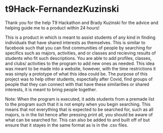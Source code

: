 # t9Hack-FernandezKuzinski
Thank you for the help T9 Hackathon and Brady Kuzinski for the advice and helping guide me to a product within 24 hours!

This is a product in which is meant to assist students of any kind in finding individuals that have shared interests as themselves. This is similar to facebook such that you can find communities of people by searching for specifics such as majors, activities, and or classes and recieving results of students who fit such descriptions. You are able to add profiles, classes, and clubs/ activities to the program to add new ones as needed. This idea was meant to be made into a website, however, with the time restrictions it was simply a prototype of what this idea could be. The purpose of this project was to help other students, espectially after Covid, find groups of people that they can connect with that have these similarities or shared interests, it is meant to bring people together.

Note: When the program is executed, it adds students from a premade list to the program such that it is not empty when you begin searching. This means that not everything that is expected to be searched for, such as all majors, is in the list hence after pressing print all, you should be aware of what can be searched for. This can also be added to and built off of but ensure that it stayes in the same format as is in the .csv files.
